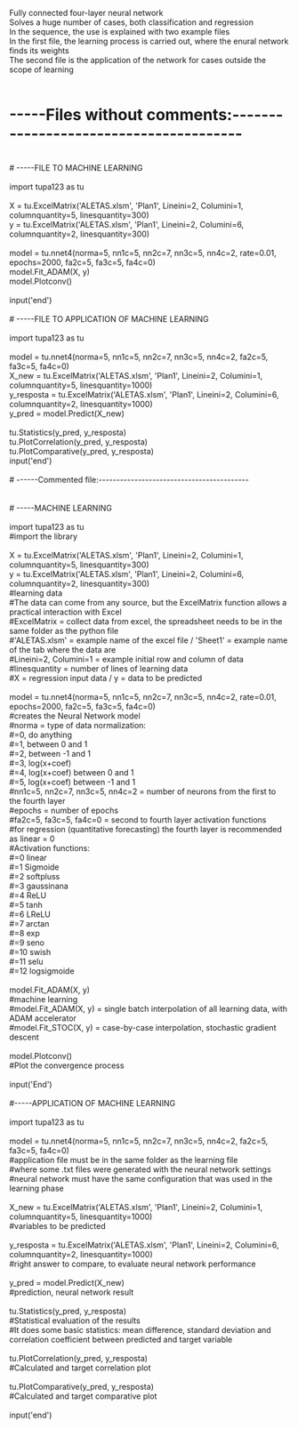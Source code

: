 Fully connected four-layer neural network <br>
Solves a huge number of cases, both classification and regression <br>
In the sequence, the use is explained with two example files <br>
In the first file, the learning process is carried out, where the enural network finds its weights <br>
The second file is the application of the network for cases outside the scope of learning <br>
<br>
# -----Files without comments:--------------------------------------- <br>
<br>
# -----FILE TO MACHINE LEARNING <br>
<br>
import tupa123 as tu <br>
<br>
X = tu.ExcelMatrix('ALETAS.xlsm', 'Plan1', Lineini=2, Columini=1, columnquantity=5, linesquantity=300) <br>
y = tu.ExcelMatrix('ALETAS.xlsm', 'Plan1', Lineini=2, Columini=6, columnquantity=2, linesquantity=300) <br>
<br>
model = tu.nnet4(norma=5, nn1c=5, nn2c=7, nn3c=5, nn4c=2, rate=0.01, epochs=2000, fa2c=5, fa3c=5, fa4c=0) <br>
model.Fit_ADAM(X, y) <br>
model.Plotconv() <br>
<br>
input('end') <br>
<br>
# -----FILE TO APPLICATION OF MACHINE LEARNING <br>
<br>
import tupa123 as tu <br>
<br>
model = tu.nnet4(norma=5, nn1c=5, nn2c=7, nn3c=5, nn4c=2, fa2c=5, fa3c=5, fa4c=0) <br>
X_new = tu.ExcelMatrix('ALETAS.xlsm', 'Plan1', Lineini=2, Columini=1, columnquantity=5, linesquantity=1000) <br>
y_resposta = tu.ExcelMatrix('ALETAS.xlsm', 'Plan1', Lineini=2, Columini=6, columnquantity=2, linesquantity=1000) <br>
y_pred = model.Predict(X_new) <br>
<br>
tu.Statistics(y_pred, y_resposta) <br>
tu.PlotCorrelation(y_pred, y_resposta) <br>
tu.PlotComparative(y_pred, y_resposta) <br>
input('end') <br>
<br>
# ------Commented file:------------------------------------------ <br>
<br>
<br>
# -----MACHINE LEARNING <br>
<br>
import tupa123 as tu <br>
#import the library <br>
<br>
X = tu.ExcelMatrix('ALETAS.xlsm', 'Plan1', Lineini=2, Columini=1, columnquantity=5, linesquantity=300) <br>
y = tu.ExcelMatrix('ALETAS.xlsm', 'Plan1', Lineini=2, Columini=6, columnquantity=2, linesquantity=300) <br>
#learning data <br>
#The data can come from any source, but the ExcelMatrix function allows a practical interaction with Excel <br>
#ExcelMatrix = collect data from excel, the spreadsheet needs to be in the same folder as the python file <br>
#'ALETAS.xlsm' = example name of the excel file / 'Sheet1' = example name of the tab where the data are <br>
#Lineini=2, Columini=1 = example initial row and column of data <br>
#linesquantity = number of lines of learning data <br>
#X = regression input data / y = data to be predicted <br>
<br>
model = tu.nnet4(norma=5, nn1c=5, nn2c=7, nn3c=5, nn4c=2, rate=0.01, epochs=2000, fa2c=5, fa3c=5, fa4c=0) <br>
#creates the Neural Network model <br>
#norma = type of data normalization: <br>
#=0, do anything <br>
#=1, between 0 and 1 <br>
#=2, between -1 and 1 <br>
#=3, log(x+coef) <br>
#=4, log(x+coef)  between 0 and 1 <br>
#=5, log(x+coef)  between -1 and 1 <br>
#nn1c=5, nn2c=7, nn3c=5, nn4c=2 = number of neurons from the first to the fourth layer <br>
#epochs = number of epochs <br>
#fa2c=5, fa3c=5, fa4c=0 = second to fourth layer activation functions <br>
#for regression (quantitative forecasting) the fourth layer is recommended as linear = 0 <br>
#Activation functions: <br>
#=0 linear <br> 
#=1 Sigmoide <br>       
#=2 softpluss <br>
#=3 gaussinana <br>
#=4 ReLU <br>
#=5 tanh <br>
#=6 LReLU <br>     
#=7 arctan <br>
#=8 exp <br>
#=9 seno <br>
#=10 swish <br>
#=11 selu <br>
#=12 logsigmoide <br>
<br>
model.Fit_ADAM(X, y) <br>
#machine learning <br>
#model.Fit_ADAM(X, y) = single batch interpolation of all learning data, with ADAM accelerator <br>
#model.Fit_STOC(X, y) = case-by-case interpolation, stochastic gradient descent <br>
<br>
model.Plotconv() <br>
#Plot the convergence process <br>
<br>
input('End') <br>
<br>
#-----APPLICATION OF MACHINE LEARNING <br>
<br>
import tupa123 as tu <br>
<br>
model = tu.nnet4(norma=5, nn1c=5, nn2c=7, nn3c=5, nn4c=2, fa2c=5, fa3c=5, fa4c=0) <br>
#application file must be in the same folder as the learning file <br>
#where some .txt files were generated with the neural network settings <br>
#neural network must have the same configuration that was used in the learning phase <br>
<br>
X_new = tu.ExcelMatrix('ALETAS.xlsm', 'Plan1', Lineini=2, Columini=1, columnquantity=5, linesquantity=1000) <br>
#variables to be predicted <br>
<br>
y_resposta = tu.ExcelMatrix('ALETAS.xlsm', 'Plan1', Lineini=2, Columini=6, columnquantity=2, linesquantity=1000) <br>
#right answer to compare, to evaluate neural network performance <br>
<br>
y_pred = model.Predict(X_new) <br>
#prediction, neural network result <br>
<br>
tu.Statistics(y_pred, y_resposta) <br>
#Statistical evaluation of the results <br>
#It does some basic statistics: mean difference, standard deviation and correlation coefficient between predicted and target variable <br>
<br>
tu.PlotCorrelation(y_pred, y_resposta) <br>
#Calculated and target correlation plot <br>
<br>
tu.PlotComparative(y_pred, y_resposta) <br>
#Calculated and target comparative plot <br>
<br>
input('end') <br>